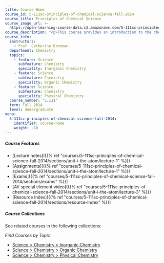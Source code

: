 ```yaml
---
title: Course Home
course_id: 5-111sc-principles-of-chemical-science-fall-2014
course_title: Principles of Chemical Science
course_image_url: >-
  https://open-learning-course-data.s3.amazonaws.com/5-111sc-principles-of-chemical-science-fall-2014/afc26c2e5de67efafa76680f079d1254_5-111scf14.jpg
course_description: "<p>This course provides an introduction to the chemistry of biological, inorganic, and organic molecules. The emphasis is on basic principles of atomic and molecular electronic structure, thermodynamics, acid-base and redox equilibria, chemical kinetics, and catalysis. One year of high school chemistry is the expected background for this freshman-level course.</p>\r\n<p>The aims include developing a unified and intuitive view of how electronic structure controls the three-dimensional shape of molecules, the physical and chemical properties of molecules in gases, liquids and solids, and ultimately the assembly of macromolecules as in polymers and DNA. Relationships between chemistry and other fundamental sciences such as biology and physics are emphasized, as are the relationships between the science of chemistry to its applications in environmental science, atmospheric chemistry and electronic devices.&nbsp;</p>\r\n<p><a href=\"./resolveuid/5089c39352dc3641930e0a0402373e96\"><img style=\"float: right; margin: 0 0 5px 15px;\" src=\"/images/button_start.png\" alt=\"Click to get started.\" /></a></p>\r\n<h3>Acknowledgements</h3>\r\n<p>Professor Drennan would like to acknowledge the contributions of MIT Lecturer Dr. Elizabeth Vogel Taylor, Professor Sylvia Ceyer, and Professor Robert Silbey to the development of this course and its materials.</p>"
course_info:
  instructors:
    - Prof. Catherine Drennan
  department: Chemistry
  topics:
    - feature: Science
      subfeature: Chemistry
      speciality: Inorganic Chemistry
    - feature: Science
      subfeature: Chemistry
      speciality: Organic Chemistry
    - feature: Science
      subfeature: Chemistry
      speciality: Physical Chemistry
  course_number: '5.111'
  term: Fall 2014
  level: Undergraduate
menu:
  5-111sc-principles-of-chemical-science-fall-2014:
    identifier: course-home
    weight: -10
---
```


##### Course Features

* [Lecture notes]({{% ref "courses/5-111sc-principles-of-chemical-science-fall-2014/sections/unit-i-the-atom/lecture-1" %}})
* [Assignments]({{% ref "courses/5-111sc-principles-of-chemical-science-fall-2014/sections/unit-i-the-atom/lecture-1" %}})
* [Exams]({{% ref "courses/5-111sc-principles-of-chemical-science-fall-2014/sections/exams" %}})
* [AV special element video]({{% ref "courses/5-111sc-principles-of-chemical-science-fall-2014/sections/unit-i-the-atom/lecture-3" %}})
* [Resource Index]({{% ref "courses/5-111sc-principles-of-chemical-science-fall-2014/sections/resource-index" %}})

##### Course Collections

See related courses in the following collections:

_Find Courses by Topic_

* [Science > Chemistry > Inorganic Chemistry](#)
* [Science > Chemistry > Organic Chemistry](#)
* [Science > Chemistry > Physical Chemistry](#)
